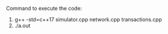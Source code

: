 Command to execute the code:
1. g++ -std=c++17 simulator.cpp network.cpp transactions.cpp
2. ./a.out
